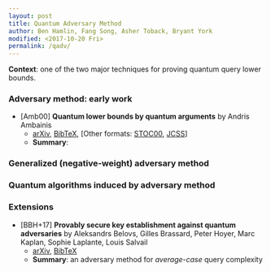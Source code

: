 ```yaml
---
layout: post
title: Quantum Adversary Method
author: Ben Hamlin, Fang Song, Asher Toback, Bryant York
modified: <2017-10-20 Fri> 
permalink: /qadv/
---
```


**Context**: one of the two major techniques for proving quantum query
lower bounds.

### Adversary method: early work
- [Amb00] **Quantum lower bounds by quantum arguments** by Andris
  Ambainis
  - [arXiv](https://arxiv.org/abs/quant-ph/0002066),
    [BibTeX](), [Other formats:
    [STOC00](https://dl.acm.org/citation.cfm?id=335394),
    [JCSS](http://www.sciencedirect.com/science/article/pii/S002200000291826X)]
  - **Summary**: 


### Generalized (negative-weight) adversary method


### Quantum algorithms induced by adversary method

### Extensions 
  - [BBH+17] **Provably secure key establishment against quantum
    adversaries** by Aleksandrs Belovs, Gilles Brassard, Peter Hoyer,
    Marc Kaplan, Sophie Laplante, Louis Salvail
	- [arXiv](https://arxiv.org/abs/1704.08182), [BibTeX]()
    - **Summary**: an adversary method for _average-case_ query complexity 

